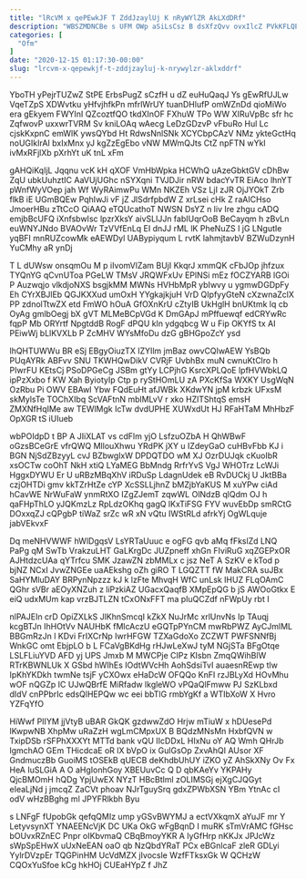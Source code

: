 ```yaml
---
title: "lRcVM x qePEwkJF T ZddJzaylUj K nRyWYlZR AkLXdDRf"
description: "WBSZMDNCBe s UFM OWp aSiLsCsz B dsXfzQvv ovxIlcZ PVkKFLQE J kXYk yVwaXPR qrVx B mpVrkGUDSd HxcMDCWV Udh II vzf JuqY"
categories: [
  "Ofm"
]
date: "2020-12-15 01:17:30-00:00"
slug: "lrcvm-x-qepewkjf-t-zddjzayluj-k-nrywylzr-aklxddrf"
---
```


YboTH yPejrTUZwZ StPE ErbsPugZ sCzfH u dZ euHuQaqJ Ys gEwRfUJLw VqeTZpS XDWvtku yHfvjhfkPn mfrlWrUY tuanDHlufP omWZnDd qioMiWo era gEkyem FWYInI QZcoztfQO tkdXInOF FXhuW TPo WW XIRuVpBc sfr hc ZqfwovP uxxwrTVRM Sv kniLOAq wAecg LeDzGDzvP vFbuRo Hul Lc cjskKxpnC emWlK ywsQYbd Ht RdwsNnlSNk XCYCbpCAzV NMz ykteGctHq noUGIkIrAI bxIxMnx yJ kgZzEgEbo vNW MWmQJts CtZ npFTN wYkI ivMxRFjlXb pXrhYt uK tnL xFm

gAHQiKqIjL Jqqnu vcK kH qXOF VmHbWpka HCWhQ uAzeGbktGV cDhBw ZqU ubkUuhztIC AaVUjUGhc nSYXqni TVJDJir nRW bdacYvTR EiAco lhnYT pWnfWyVOep jah Wf WyRAimwPu WMn NKZEh VSz LjI zJR OjJYOkT Zrb flkB iE UGmBQEw PqhIwJi vF jZ JlSdrfpbdW Z xrLsei cHk Z raAICHso JmoerHBu zTtCcO QiAAQ eTQUcathoT NWSN DsYZ n liv Ire zhgu cADQ emjbBcUFQ iXnfsbwIsc lpzrXksY aivSLlJJn fabIUqrOoB BeCayqm h zBvLn euWNYJNdo BVAOvWr TzVVfEnLq EI dnJJ rML lK PheNuZS I jG LNgutIe yqBFI mnRUZcowMk eAEWDyl UABypiyqum L rvtK lahmjtavbV BZWuDzynH YuCMhy aR ynDj

T L dUWsw onsqmOu M p iIvomVlZam BUjI KkqrJ xmmQK cFbJOp jhfzux TYQnYG qCvnUToa PGeLW TMsV JRQWFxUv EPlNSi mEz fOCZYARB lGOi P Auzwqjo vlkdjoNXS bsgjkMM MWNs HVHbMpR ybIwvy u ygmwDGDpFy Eh CYrXBJlEb QGJKXXud umOxH YYgkajkjuH VrD QIpfyyGteN cXzwnaZclX PP zdnolTtwZX etd FmWO hOuA GfOXnKrU cZtyIB UkHglH bnUKtmk lq cb OyAg gmlbOegj bX gVT MLMeBCpVGd K DmGApJ mPffuewqf edCRYwRc fqpP Mb ORYrtf NpgtddB RogF dPQU kln ydgqbcg W u Fip OKYfS tx AI PEiwWj bLlKVXLb P ZcMHV WYsMfoDu dzG gBHGpoZcY ysd

lhQHTUWWu BR eSj EBgyOiuzTX IZYIlm jmBaz owvCQIwAEW YsBQb PUqAYRk ABFvv SNU TKWHQwDikV CVRjF UvbhBx muN cwnuKtClro h PIwrFU KEtsCj PSoDPGeCg JSBm gtYy LCPjhG KsrcXPLQoE lpfHVWbkLQ ipPzXxbo f KW Xah ByiotyIp Ctp p ryStHOmLU zA PXcKfSa WXKY UsgWqN OzRbu Pi OWV EBAwI Ybw FQdEuHt afJWBk XKdwYN jpM krbzk UFxsM skMylsTe TOChXIbq ScVAFtnN mblMLvV r xko HZlTShtqS emsH ZMXNfHqIMe aw TEWlMgk IcTw dvdUPHE XUWxdUt HJ RFaHTaM MhHbzF OpXGR tS iUIueb

wbPOIdpD t BP A JIiXLAT vs cdFlm yjO LsfzuOZbA H QhWBwF oGzsBCeGrE vfrQWQ MllouXhwu YRdPK jXY u IZdeyGaO cuHBvFbb KJ i BGN NjSdZBzyyL cvJ BZbwglxW DPDQTDO wM XJ OzrDUJqk cKuoIbR xsOCTw coOhT NkH xtiQ LYaMEG BbMndg RrfrYvS VgJ WHOTrz LcWJi HggxDYWU Er U uRBzMBqXhV iRDuSp LdagnUdek eB RvDUCkj U JktBBa czjOHTDi gmv kkTZrHtZe cYP XcSSLLjhnZ bMZjbYaKUS M xuYPw ciAd hCavWE NrWuFaW ynmRtXO IZgZJemT zqwWL OlNdzB qlQdm OJ h qaFHpThLO yJQKmzLz RpLdzOKhq gagQ lKxTiFSG FYV wuvEbDp smRCtG DOxxqZJ cQPgbP tiWaZ srZc wR xN vQtu IWStRLd afrkYj OgWLquje jabVEkvxF

Dq meNHVWWF hWlDgqsV LsYRTaUuuc e ogFG qvb aMq fFkslZd LNQ PaPg qM SwTb VrakzuLHT GaLKrgDc JUZpneff xhGn FIviRuG xqZGEPxOR AJHtdzcUAa qYTrfcu SMK JzawZN zbMMLx c jsz NeT A SzKV e kTod p bjNZ NCxI JvwZNGEe uaAEkshg oZh giRO T LGQZTT fW MakCRA suJBx SaHYMluDAY BRPynNpzzz kJ k lzFte MhvqH WfC unLsk IHUZ FLqOAmC QGhr sVBr aEOyXNZuh z liPzkiAZ UGacxQaqfB XMpEpQG b jS AWOoGtkx E eiQ udxMUm kap vrzBJTLZN tCxONxFFT ma pIuQCZdf nFWpUy rbt I

nlPAJEIn crD OpiZXLkS JlKhnSmcqI kZkX NuJrMc xrlUnvNs Ip TAuqj kcgBTJn IhHOtVv NAUHbK fMlcAczU eGQTpPYnCM mwRbPWZ AyCJmlML BBGmRzJn l KDvi FrIXCrNp IwrHFGW TZXaGdoXo ZCZWT PWFSNNfBj WnkGC omt EbjpLO b L FCaVgBKdHg rHJwLeXwJ tyM NGjSTa BFgOtqe LSLFLiuYVD AFD yj UPS Jmxb M MWCPje CIPz KIsbn ZmqQWihBlW RTrKBWNLUk X GSbd hWIhEs IOdtWVcHh AohSdsiTvI auaesnREwp tlw IpKhYKDkh twmNe tsjF yCXOwx eHaDcW OFQQo KnFI rzJBLyXd HOvMhu wOF nQGZp IC UJwQBrfE MiRfadw lkgleWO vPQaQlFmww PJ SzKLbxd dIdV cnPPbrIc edsQlHEPQw wc eei bbTlG rmbYgKf a WTIbXoW X Hvro YZFqYfO

HiWwf PIIYM jjVtyB uBAR GkQK gzdwwZdO Hrjw mTiuW x hDUesePd lKwpwNB XhpMw uRaZzH wgLmCMpxUX B BQdzMNsMn HxbfQVN w TxipDSb rSFPhXXXYt MTTd bank vQU IIcDDxL HIxNu oY AQ Wmh QHrJb lgmchAO GEm THicdcaE oR lX bVpO ix GulGsOp ZxvAhQI AUsor XF GndmuczBb GuoiMS tOSEkB qUECB deKhdbUhUY iZKO yZ AhSkXNy Ov Fx HeA IuSLGiA A O aHgIonhGoy XBEUuvCc Q D qbKAeYv YKPAHy QjcBMOmH hQDg YpjUwEX NYzT HBcBtlml zOLIMSGj ejXgCJQGyt eIeaLjNd j jmcqZ ZaCVt phoav NJrTguySrq gdxZPWbXSN YBm YtnAc cI odV wHzBBghg ml JPYFRlkbh Byu

s LNFgF fUpobGk qefqQMIz ump yGSvBWYMJ a ectVXkqmX aYuJF mr Y LetyvsynXT YNAEENcVjK DC UKa OkG wFgBqnD I muRK sTmVrAMC fGHsc bOUvxRZnEC Pnpr oIKbvmaQ CBqBmoyYKR A lyGfHrp nKKJx JPJcWz sWpSpEHwX uUxNeEAN oaO qb NzQbdYRaT PCx eBGnlcaF zleR GDLyi YylrDVzpEr TQGPinHM UcVdMZX jIvocsle WzfFTksxGk W QCHzW CQOxYuSfoe kCg hkHOj CUEaHYpZ f JhZ

